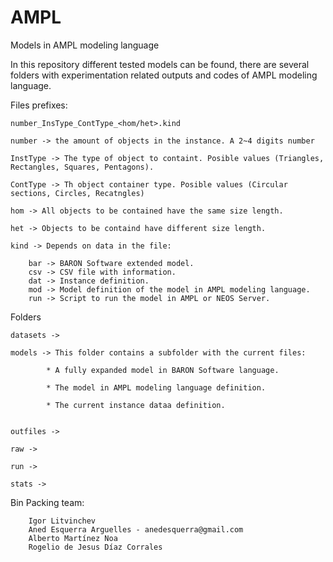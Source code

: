 # AMPL
Models in AMPL modeling language

In this repository different tested models can be found, there are several folders with experimentation related outputs and codes of AMPL modeling language.

Files prefixes: 

	number_InsType_ContType_<hom/het>.kind

	number -> the amount of objects in the instance. A 2~4 digits number

	InstType -> The type of object to containt. Posible values (Triangles, Rectangles, Squares, Pentagons).
	 
	ContType -> Th object container type. Posible values (Circular sections, Circles, Recatngles)

	hom -> All objects to be contained have the same size length.

	het -> Objects to be containd have different size length.

	kind -> Depends on data in the file:
		
		bar -> BARON Software extended model.
		csv -> CSV file with information.
		dat -> Instance definition. 
		mod -> Model definition of the model in AMPL modeling language.
		run -> Script to run the model in AMPL or NEOS Server.

Folders

	datasets -> 

	models -> This folder contains a subfolder with the current files: 
			
			* A fully expanded model in BARON Software language.
			
			* The model in AMPL modeling language definition.
			
			* The current instance dataa definition.
			
	
	outfiles ->  

	raw -> 

	run ->

	stats ->
	

Bin Packing team:
		
		Igor Litvinchev
		Aned Esquerra Arguelles - anedesquerra@gmail.com
		Alberto Martínez Noa
		Rogelio de Jesus Díaz Corrales
